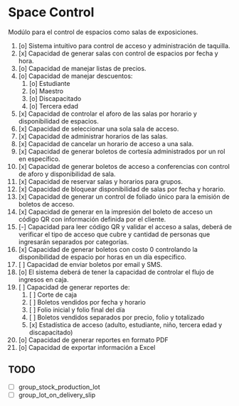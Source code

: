 # Space Control

Modúlo para el control de espacios como salas de exposiciones.

1. [o] Sistema intuitivo para control de acceso y administración de taquilla.
2. [x] Capacidad de generar salas con control de espacios por fecha y hora.
3. [o] Capacidad de manejar listas de precios.
4. [o] Capacidad de manejar descuentos:
    1. [o] Estudiante
    2. [o] Maestro
    3. [o] Discapacitado
    4. [o] Tercera edad
5. [x] Capacidad de controlar el aforo de las salas por horario y disponibilidad de espacios.
6. [x] Capacidad de seleccionar una sola sala de acceso.
7. [x] Capacidad de administrar horarios de las salas.
8. [x] Capacidad de cancelar un horario de acceso a una sala.
9. [x] Capacidad de generar boletos de cortesía administrados por un rol en específico.
10. [x] Capacidad de generar boletos de acceso a conferencias con control de aforo y disponibilidad de sala.
11. [x] Capacidad de reservar salas y horarios para grupos.
12. [x] Capacidad de bloquear disponibilidad de salas por fecha y horario.
13. [x] Capacidad de generar un control de foliado único para la emisión de boletos de acceso.
14. [x] Capacidad de generar en la impresión del boleto de acceso un código QR con información definida por el cliente.
15. [-] Capacidad para leer código QR y validar el acceso a salas, deberá de verificar el tipo de acceso que cubre y cantidad de personas que ingresarán separados por categorías.
16. [x] Capacidad de generar boletos con costo 0 controlando la disponibilidad de espacio por horas en un día especifico.
17. [ ] Capacidad de enviar boletos por email y SMS.
18. [o] El sistema deberá de tener la capacidad de controlar el flujo de ingresos en caja.
19. [ ] Capacidad de generar reportes de:
    1. [ ] Corte de caja
    2. [ ] Boletos vendidos por fecha y horario
    3. [ ] Folio inicial y folio final del día
    4. [ ] Boletos vendidos separados por precio, folio y totalizado
    5. [x] Estadística de acceso (adulto, estudiante, niño, tercera edad y discapacitado)
20. [o] Capacidad de generar reportes en formato PDF
21. [o] Capacidad de exportar información a Excel


## TODO
* [ ] group_stock_production_lot
* [ ] group_lot_on_delivery_slip
